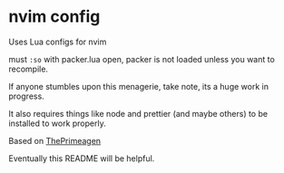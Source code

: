 # nvim config

Uses Lua configs for nvim

must `:so` with packer.lua open, packer is not loaded unless you want to recompile.

If anyone stumbles upon this menagerie, take note, its a huge work in progress.

It also requires things like node and prettier (and maybe others) to be installed to work properly.

Based on [ThePrimeagen](https://github.com/ThePrimeagen/init.lua)

Eventually this README will be helpful.
